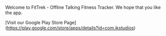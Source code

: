 Welcome to FitTrek - Offline Talking Fitness Tracker. We hope that you like the app.

[Visit our Google Play Store Page] (https://play.google.com/store/apps/details?id=com.ikstudios)
